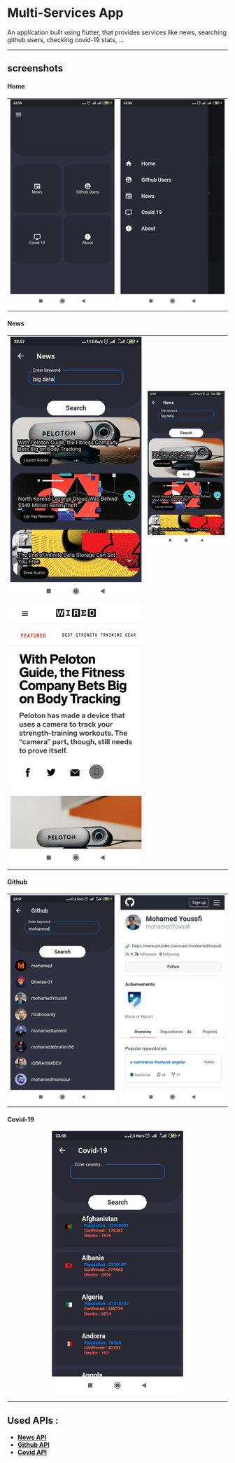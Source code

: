 # Multi-Services App
An application built using flutter, that provides services like news, searching github users, checking covid-19 stats, ...


***

## screenshots

#### Home 

| | |
|:-------------------------:|:-------------------------:|
<img src="images\home1.jpg" alt="home" width="300"/> | <img src="images\home2.jpg" alt="home" width="300"/>

#### News 

| | |
|:-------------------------:|:-------------------------:|
<img src="images\news1.jpg" alt="news"/> | <img src="images\news2.jpg" alt="news" width="300"/>
<img src="images\news3.jpg" alt="news" width="300"/> | 

#### Github 

| | |
|:-------------------------:|:-------------------------:|
<img src="images\github.jpg" alt="github" width="300"/> | <img src="images\github2.jpg" alt="github" width="300"/>

####  Covid-19

<p align="center">
<img src="images\covid19.jpg" alt="github" width="300"/> 
</p>

***

## Used APIs :

  - **[News API](https://github.com/News-API-gh)**
  - **[Github API](https://api.github.com/search/users)**
  - **[Covid API](https://github.com/M-Media-Group/Covid-19-API)**
